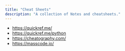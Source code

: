 ```yaml
---
title: "Cheat Sheets"
description: "A collection of Notes and cheatsheets."
---
```



- https://quickref.me/ 
- https://quickref.me/python
- https://cheatography.com/
- https://masscode.io/ 
